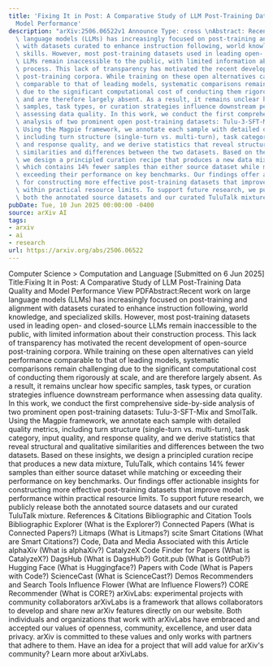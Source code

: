 ```yaml
---
title: 'Fixing It in Post: A Comparative Study of LLM Post-Training Data Quality and
  Model Performance'
description: "arXiv:2506.06522v1 Announce Type: cross \nAbstract: Recent work on large\
  \ language models (LLMs) has increasingly focused on post-training and alignment\
  \ with datasets curated to enhance instruction following, world knowledge, and specialized\
  \ skills. However, most post-training datasets used in leading open- and closed-source\
  \ LLMs remain inaccessible to the public, with limited information about their construction\
  \ process. This lack of transparency has motivated the recent development of open-source\
  \ post-training corpora. While training on these open alternatives can yield performance\
  \ comparable to that of leading models, systematic comparisons remain challenging\
  \ due to the significant computational cost of conducting them rigorously at scale,\
  \ and are therefore largely absent. As a result, it remains unclear how specific\
  \ samples, task types, or curation strategies influence downstream performance when\
  \ assessing data quality. In this work, we conduct the first comprehensive side-by-side\
  \ analysis of two prominent open post-training datasets: Tulu-3-SFT-Mix and SmolTalk.\
  \ Using the Magpie framework, we annotate each sample with detailed quality metrics,\
  \ including turn structure (single-turn vs. multi-turn), task category, input quality,\
  \ and response quality, and we derive statistics that reveal structural and qualitative\
  \ similarities and differences between the two datasets. Based on these insights,\
  \ we design a principled curation recipe that produces a new data mixture, TuluTalk,\
  \ which contains 14% fewer samples than either source dataset while matching or\
  \ exceeding their performance on key benchmarks. Our findings offer actionable insights\
  \ for constructing more effective post-training datasets that improve model performance\
  \ within practical resource limits. To support future research, we publicly release\
  \ both the annotated source datasets and our curated TuluTalk mixture."
pubDate: Tue, 10 Jun 2025 00:00:00 -0400
source: arXiv AI
tags:
- arxiv
- ai
- research
url: https://arxiv.org/abs/2506.06522
---
```


Computer Science > Computation and Language
[Submitted on 6 Jun 2025]
Title:Fixing It in Post: A Comparative Study of LLM Post-Training Data Quality and Model Performance
View PDFAbstract:Recent work on large language models (LLMs) has increasingly focused on post-training and alignment with datasets curated to enhance instruction following, world knowledge, and specialized skills. However, most post-training datasets used in leading open- and closed-source LLMs remain inaccessible to the public, with limited information about their construction process. This lack of transparency has motivated the recent development of open-source post-training corpora. While training on these open alternatives can yield performance comparable to that of leading models, systematic comparisons remain challenging due to the significant computational cost of conducting them rigorously at scale, and are therefore largely absent. As a result, it remains unclear how specific samples, task types, or curation strategies influence downstream performance when assessing data quality. In this work, we conduct the first comprehensive side-by-side analysis of two prominent open post-training datasets: Tulu-3-SFT-Mix and SmolTalk. Using the Magpie framework, we annotate each sample with detailed quality metrics, including turn structure (single-turn vs. multi-turn), task category, input quality, and response quality, and we derive statistics that reveal structural and qualitative similarities and differences between the two datasets. Based on these insights, we design a principled curation recipe that produces a new data mixture, TuluTalk, which contains 14% fewer samples than either source dataset while matching or exceeding their performance on key benchmarks. Our findings offer actionable insights for constructing more effective post-training datasets that improve model performance within practical resource limits. To support future research, we publicly release both the annotated source datasets and our curated TuluTalk mixture.
References & Citations
Bibliographic and Citation Tools
Bibliographic Explorer (What is the Explorer?)
Connected Papers (What is Connected Papers?)
Litmaps (What is Litmaps?)
scite Smart Citations (What are Smart Citations?)
Code, Data and Media Associated with this Article
alphaXiv (What is alphaXiv?)
CatalyzeX Code Finder for Papers (What is CatalyzeX?)
DagsHub (What is DagsHub?)
Gotit.pub (What is GotitPub?)
Hugging Face (What is Huggingface?)
Papers with Code (What is Papers with Code?)
ScienceCast (What is ScienceCast?)
Demos
Recommenders and Search Tools
Influence Flower (What are Influence Flowers?)
CORE Recommender (What is CORE?)
arXivLabs: experimental projects with community collaborators
arXivLabs is a framework that allows collaborators to develop and share new arXiv features directly on our website.
Both individuals and organizations that work with arXivLabs have embraced and accepted our values of openness, community, excellence, and user data privacy. arXiv is committed to these values and only works with partners that adhere to them.
Have an idea for a project that will add value for arXiv's community? Learn more about arXivLabs.